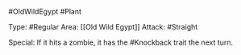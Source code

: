 #OldWildEgypt #Plant 

Type: #Regular 
Area: [[Old Wild Egypt]]
Attack: #Straight

Special: If it hits a zombie, it has the #Knockback trait the next turn.